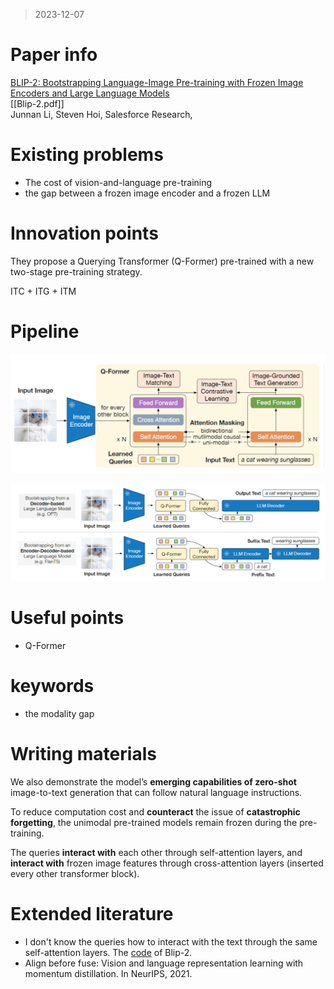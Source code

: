 > 2023-12-07
# Paper info
[BLIP-2: Bootstrapping Language-Image Pre-training with Frozen Image Encoders and Large Language Models](https://arxiv.org/abs/2301.12597)  
[[Blip-2.pdf]]  
Junnan Li, Steven Hoi, Salesforce Research, 

# Existing problems
- The cost of vision-and-language pre-training
- the gap between a frozen image encoder and a frozen LLM

# Innovation points
They propose a Querying Transformer (Q-Former) pre-trained with a new two-stage pre-training strategy.   

ITC + ITG + ITM  
# Pipeline

![](imgs/Blip-2_stage1.png)  

![](imgs/Blip-2_stage2.png)  
  
# Useful points
- Q-Former

# keywords
- the modality gap

# Writing materials
We also demonstrate the model’s **emerging capabilities of zero-shot** image-to-text generation that can follow natural language instructions.  

To reduce computation cost and **counteract** the issue of **catastrophic forgetting**, the unimodal pre-trained models remain frozen during the pre-training.  

The queries **interact with** each other through self-attention layers, and **interact with** frozen image features through cross-attention layers (inserted every other transformer block).  

# Extended literature
- I don't know the queries how to interact with the text through the same self-attention layers. The [code](https://github.com/salesforce/LAVIS/tree/main/projects/blip2) of Blip-2.
- Align before fuse: Vision and language representation learning with momentum distillation. In NeurIPS, 2021.